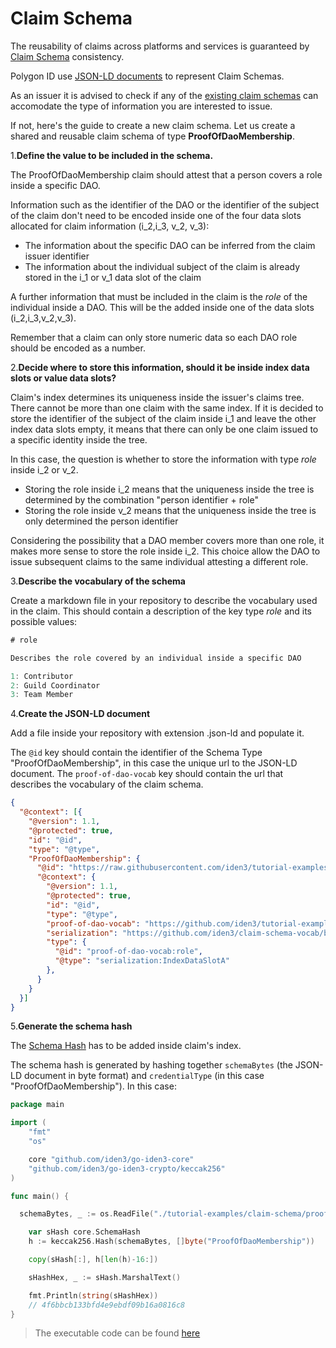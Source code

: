 # Claim Schema

The reusability of claims across platforms and services is guaranteed by [Claim Schema](https://docs.iden3.io/protocol/claim-schema/) consistency. 

Polygon ID use [JSON-LD documents](https://json-ld.org/learn.html) to represent Claim Schemas.

As an issuer it is advised to check if any of the [existing claim schemas](https://github.com/0xPolygonID/schemas/tree/main/jsonld) can accomodate the type of information you are interested to issue.

If not, here's the guide to create a new claim schema. Let us create a shared and reusable claim schema of type **ProofOfDaoMembership**.

1.**Define the value to be included in the schema.**

The ProofOfDaoMembership claim should attest that a person covers a role inside a specific DAO.

Information such as the identifier of the DAO or the identifier of the subject of the claim don't need to be encoded inside one of the four data slots allocated for claim information (i_2,i_3, v_2, v_3): 

- The information about the specific DAO can be inferred from the claim issuer identifier
- The information about the individual subject of the claim is already stored in the i_1 or v_1 data slot of the claim

A further information that must be included in the claim is the *role* of the individual inside a DAO. This will be the added inside one of the data slots (i_2,i_3,v_2,v_3). 

Remember that a claim can only store numeric data so each DAO role should be encoded as a number.

2.**Decide where to store this information, should it be inside index data slots or value data slots?**

Claim's index determines its uniqueness inside the issuer's claims tree. There cannot be more than one claim with the same index. If it is decided to store the identifier of the subject of the claim inside i_1 and leave the other index data slots empty, it means that there can only be one claim issued to a specific identity inside the tree.

In this case, the question is whether to store the information with type *role* inside i_2 or v_2.

- Storing the role inside i_2 means that the uniqueness inside the tree is determined by the combination "person identifier + role"
- Storing the role inside v_2 means that the uniqueness inside the tree is only determined the person identifier

Considering the possibility that a DAO member covers more than one role, it makes more sense to store the role inside i_2. This choice allow the DAO to issue subsequent claims to the same individual attesting a different role.

3.**Describe the vocabulary of the schema**

Create a markdown file in your repository to describe the vocabulary used in the claim. This should contain a description of the key type *role* and its possible values:

```js
# role

Describes the role covered by an individual inside a specific DAO

1: Contributor
2: Guild Coordinator
3: Team Member
```

4.**Create the JSON-LD document**

Add a file inside your repository with extension .json-ld and populate it.

The `@id` key should contain the identifier of the Schema Type "ProofOfDaoMembership", in this case the unique url to the JSON-LD document.
The `proof-of-dao-vocab` key should contain the url that describes the vocabulary of the claim schema.

```json
{
  "@context": [{
    "@version": 1.1,
    "@protected": true,
    "id": "@id",
    "type": "@type",
    "ProofOfDaoMembership": {
      "@id": "https://raw.githubusercontent.com/iden3/tutorial-examples/main/claim-schema/proof-of-dao-membership.json-ld#ProofOfDaoMembership",
      "@context": {
        "@version": 1.1,
        "@protected": true,
        "id": "@id",
        "type": "@type",
        "proof-of-dao-vocab": "https://github.com/iden3/tutorial-examples/blob/main/claim-schema/proof-of-dao.md#",
        "serialization": "https://github.com/iden3/claim-schema-vocab/blob/main/credentials/serialization.md#",
        "type": {
          "@id": "proof-of-dao-vocab:role",
          "@type": "serialization:IndexDataSlotA"
        },
      }
    }
  }]
}
```

5.**Generate the schema hash**

The [Schema Hash](https://docs.iden3.io/protocol/claim-schema/#schema-hash) has to be added inside claim's index.

The schema hash is generated by hashing together `schemaBytes` (the JSON-LD document in byte format) and `credentialType` (in this case "ProofOfDaoMembership"). In this case:
    
```go
package main

import (
    "fmt"
    "os"

    core "github.com/iden3/go-iden3-core"
    "github.com/iden3/go-iden3-crypto/keccak256"
)

func main() {

  schemaBytes, _ := os.ReadFile("./tutorial-examples/claim-schema/proof-of-dao-membership.json-ld")

    var sHash core.SchemaHash
    h := keccak256.Hash(schemaBytes, []byte("ProofOfDaoMembership"))

    copy(sHash[:], h[len(h)-16:])

    sHashHex, _ := sHash.MarshalText()

    fmt.Println(string(sHashHex))
    // 4f6bbcb133bfd4e9ebdf09b16a0816c8
}
```

> The executable code can be found [here](https://github.com/0xPolygonID/tutorial-examples/tree/main/claim-schema)
